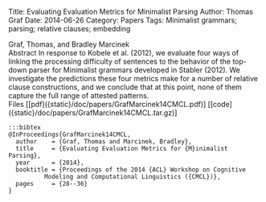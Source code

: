 Title: Evaluating Evaluation Metrics for Minimalist Parsing
Author: Thomas Graf
Date: 2014-06-26
Category: Papers
Tags: Minimalist grammars; parsing; relative clauses; embedding

<div markdown class="authors">
Graf, Thomas, and Bradley Marcinek
</div>

<div markdown class="abstract">
<span id="abstract-title">Abstract</span>
In response to Kobele et al. (2012), we evaluate four ways of linking the processing difficulty of sentences to the behavior of the top-down parser for Minimalist grammars developed in Stabler (2012).
We investigate the predictions these four metrics make for a number of relative clause constructions, and we conclude that at this point, none of them capture the full range of attested patterns.
</div>

<div markdown class="files">
<span id="files-title">Files</span>
[[pdf]({static}/doc/papers/GrafMarcinek14CMCL.pdf)]
[[code]({static}/doc/papers/GrafMarcinek14CMCL.tar.gz)]
</div>

~~~
:::bibtex
@InProceedings{GrafMarcinek14CMCL,
  author	= {Graf, Thomas and Marcinek, Bradley},
  title		= {Evaluating Evaluation Metrics for {M}inimalist Parsing},
  year		= {2014},
  booktitle	= {Proceedings of the 2014 {ACL} Workshop on Cognitive
		  Modeling and Computational Linguistics ({CMCL})},
  pages		= {28--36}
}
~~~
